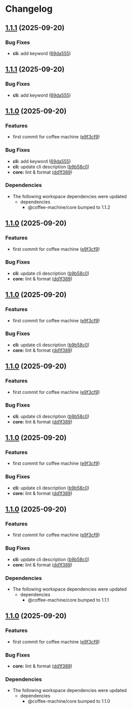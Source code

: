 # Changelog

## [1.1.1](https://github.com/Pkcarreno/coffeemachine/compare/cli-v1.1.0...cli-v1.1.1) (2025-09-20)


### Bug Fixes

* **cli:** add keyword ([69da555](https://github.com/Pkcarreno/coffeemachine/commit/69da55529e9ff5bb1b830b5cd71eb99d853dfb00))

## [1.1.1](https://github.com/Pkcarreno/coffeemachine/compare/cli-v1.1.0...cli-v1.1.1) (2025-09-20)


### Bug Fixes

* **cli:** add keyword ([69da555](https://github.com/Pkcarreno/coffeemachine/commit/69da55529e9ff5bb1b830b5cd71eb99d853dfb00))

## [1.1.0](https://github.com/Pkcarreno/coffeemachine/compare/cli-v1.0.0...cli-v1.1.0) (2025-09-20)


### Features

* first commit for coffee machine ([e9f3cf9](https://github.com/Pkcarreno/coffeemachine/commit/e9f3cf9e58f26458ce85846b2454a678e540ffab))


### Bug Fixes

* **cli:** add keyword ([69da555](https://github.com/Pkcarreno/coffeemachine/commit/69da55529e9ff5bb1b830b5cd71eb99d853dfb00))
* **cli:** update cli description ([b9b58c0](https://github.com/Pkcarreno/coffeemachine/commit/b9b58c05e1f248412d12a7c26067f476e6048cff))
* **core:** lint & format ([dd1f389](https://github.com/Pkcarreno/coffeemachine/commit/dd1f3893789a9ecf320e77806fdc944ce1770a1f))


### Dependencies

* The following workspace dependencies were updated
  * dependencies
    * @coffee-machine/core bumped to 1.1.2

## [1.1.0](https://github.com/Pkcarreno/coffeemachine/compare/cli-v1.0.0...cli-v1.1.0) (2025-09-20)


### Features

* first commit for coffee machine ([e9f3cf9](https://github.com/Pkcarreno/coffeemachine/commit/e9f3cf9e58f26458ce85846b2454a678e540ffab))


### Bug Fixes

* **cli:** update cli description ([b9b58c0](https://github.com/Pkcarreno/coffeemachine/commit/b9b58c05e1f248412d12a7c26067f476e6048cff))
* **core:** lint & format ([dd1f389](https://github.com/Pkcarreno/coffeemachine/commit/dd1f3893789a9ecf320e77806fdc944ce1770a1f))

## [1.1.0](https://github.com/Pkcarreno/coffeemachine/compare/cli-v1.0.0...cli-v1.1.0) (2025-09-20)


### Features

* first commit for coffee machine ([e9f3cf9](https://github.com/Pkcarreno/coffeemachine/commit/e9f3cf9e58f26458ce85846b2454a678e540ffab))


### Bug Fixes

* **cli:** update cli description ([b9b58c0](https://github.com/Pkcarreno/coffeemachine/commit/b9b58c05e1f248412d12a7c26067f476e6048cff))
* **core:** lint & format ([dd1f389](https://github.com/Pkcarreno/coffeemachine/commit/dd1f3893789a9ecf320e77806fdc944ce1770a1f))

## [1.1.0](https://github.com/Pkcarreno/coffeemachine/compare/cli-v1.0.0...cli-v1.1.0) (2025-09-20)


### Features

* first commit for coffee machine ([e9f3cf9](https://github.com/Pkcarreno/coffeemachine/commit/e9f3cf9e58f26458ce85846b2454a678e540ffab))


### Bug Fixes

* **cli:** update cli description ([b9b58c0](https://github.com/Pkcarreno/coffeemachine/commit/b9b58c05e1f248412d12a7c26067f476e6048cff))
* **core:** lint & format ([dd1f389](https://github.com/Pkcarreno/coffeemachine/commit/dd1f3893789a9ecf320e77806fdc944ce1770a1f))

## [1.1.0](https://github.com/Pkcarreno/coffeemachine/compare/cli-v1.0.0...cli-v1.1.0) (2025-09-20)


### Features

* first commit for coffee machine ([e9f3cf9](https://github.com/Pkcarreno/coffeemachine/commit/e9f3cf9e58f26458ce85846b2454a678e540ffab))


### Bug Fixes

* **cli:** update cli description ([b9b58c0](https://github.com/Pkcarreno/coffeemachine/commit/b9b58c05e1f248412d12a7c26067f476e6048cff))
* **core:** lint & format ([dd1f389](https://github.com/Pkcarreno/coffeemachine/commit/dd1f3893789a9ecf320e77806fdc944ce1770a1f))

## [1.1.0](https://github.com/Pkcarreno/coffeemachine/compare/cli-v1.0.0...cli-v1.1.0) (2025-09-20)


### Features

* first commit for coffee machine ([e9f3cf9](https://github.com/Pkcarreno/coffeemachine/commit/e9f3cf9e58f26458ce85846b2454a678e540ffab))


### Bug Fixes

* **cli:** update cli description ([b9b58c0](https://github.com/Pkcarreno/coffeemachine/commit/b9b58c05e1f248412d12a7c26067f476e6048cff))
* **core:** lint & format ([dd1f389](https://github.com/Pkcarreno/coffeemachine/commit/dd1f3893789a9ecf320e77806fdc944ce1770a1f))


### Dependencies

* The following workspace dependencies were updated
  * dependencies
    * @coffee-machine/core bumped to 1.1.1

## [1.1.0](https://github.com/Pkcarreno/coffeemachine/compare/cli-v1.0.0...cli-v1.1.0) (2025-09-20)


### Features

* first commit for coffee machine ([e9f3cf9](https://github.com/Pkcarreno/coffeemachine/commit/e9f3cf9e58f26458ce85846b2454a678e540ffab))


### Bug Fixes

* **core:** lint & format ([dd1f389](https://github.com/Pkcarreno/coffeemachine/commit/dd1f3893789a9ecf320e77806fdc944ce1770a1f))


### Dependencies

* The following workspace dependencies were updated
  * dependencies
    * @coffee-machine/core bumped to 1.1.0
